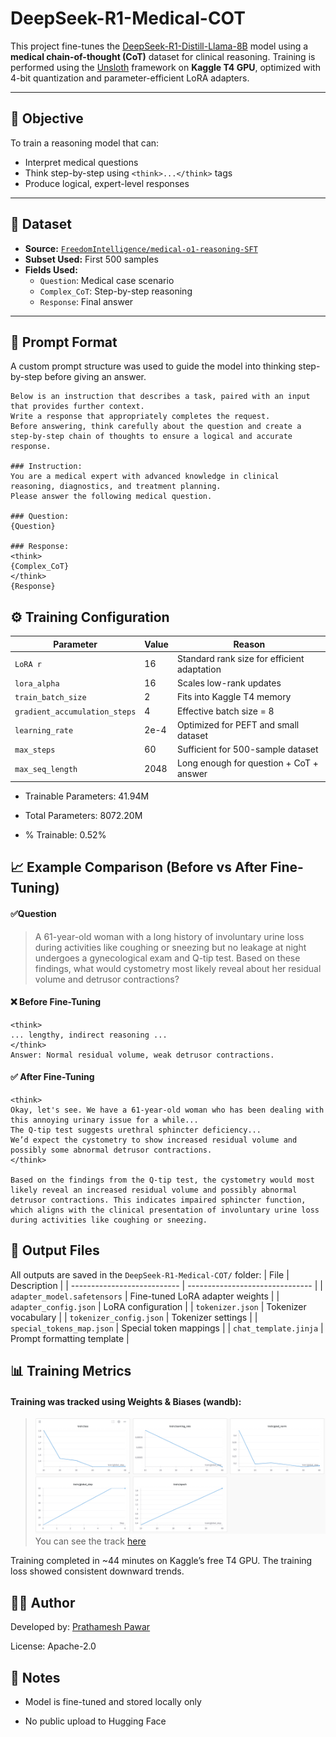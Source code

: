 # DeepSeek-R1-Medical-COT

This project fine-tunes the [DeepSeek-R1-Distill-Llama-8B](https://huggingface.co/deepseek-ai/DeepSeek-R1-Distill-Llama-8B) model using a **medical chain-of-thought (CoT)** dataset for clinical reasoning. Training is performed using the [Unsloth](https://github.com/unslothai/unsloth) framework on **Kaggle T4 GPU**, optimized with 4-bit quantization and parameter-efficient LoRA adapters.

---

## 🎯 Objective

To train a reasoning model that can:
- Interpret medical questions
- Think step-by-step using `<think>...</think>` tags
- Produce logical, expert-level responses

---

## 🧠 Dataset

- **Source:** [`FreedomIntelligence/medical-o1-reasoning-SFT`](https://huggingface.co/datasets/FreedomIntelligence/medical-o1-reasoning-SFT)
- **Subset Used:** First 500 samples
- **Fields Used:**
  - `Question`: Medical case scenario
  - `Complex_CoT`: Step-by-step reasoning
  - `Response`: Final answer

---

## 🧪 Prompt Format

A custom prompt structure was used to guide the model into thinking step-by-step before giving an answer.

```text
Below is an instruction that describes a task, paired with an input that provides further context. 
Write a response that appropriately completes the request. 
Before answering, think carefully about the question and create a step-by-step chain of thoughts to ensure a logical and accurate response.

### Instruction:
You are a medical expert with advanced knowledge in clinical reasoning, diagnostics, and treatment planning. 
Please answer the following medical question. 

### Question:
{Question}

### Response:
<think>
{Complex_CoT}
</think>
{Response}
```
## ⚙️ Training Configuration
| Parameter                     | Value | Reason                                      |
| ----------------------------- | ----- | ------------------------------------------- |
| `LoRA r`                      | 16    | Standard rank size for efficient adaptation |
| `lora_alpha`                  | 16    | Scales low-rank updates                     |
| `train_batch_size`            | 2     | Fits into Kaggle T4 memory                  |
| `gradient_accumulation_steps` | 4     | Effective batch size = 8                    |
| `learning_rate`               | 2e-4  | Optimized for PEFT and small dataset        |
| `max_steps`                   | 60    | Sufficient for 500-sample dataset           |
| `max_seq_length`              | 2048  | Long enough for question + CoT + answer     |



- Trainable Parameters: 41.94M

- Total Parameters: 8072.20M

- % Trainable: 0.52%

## 📈 Example Comparison (Before vs After Fine-Tuning)

#### ✅Question

> A 61-year-old woman with a long history of involuntary urine loss during activities like coughing or sneezing but no leakage at night undergoes a gynecological exam and Q-tip test. Based on these findings, what would cystometry most likely reveal about her residual volume and detrusor contractions?


#### ❌ Before Fine-Tuning
```text
<think>
... lengthy, indirect reasoning ...
</think>
Answer: Normal residual volume, weak detrusor contractions.

```

#### ✅ After Fine-Tuning
```text
<think>
Okay, let's see. We have a 61-year-old woman who has been dealing with this annoying urinary issue for a while...
The Q-tip test suggests urethral sphincter deficiency...
We’d expect the cystometry to show increased residual volume and possibly some abnormal detrusor contractions.
</think>

Based on the findings from the Q-tip test, the cystometry would most likely reveal an increased residual volume and possibly abnormal detrusor contractions. This indicates impaired sphincter function, which aligns with the clinical presentation of involuntary urine loss during activities like coughing or sneezing.

```

## 📂 Output Files
All outputs are saved in the `DeepSeek-R1-Medical-COT/` folder:
| File                        | Description                     |
| --------------------------- | ------------------------------- |
| `adapter_model.safetensors` | Fine-tuned LoRA adapter weights |
| `adapter_config.json`       | LoRA configuration              |
| `tokenizer.json`            | Tokenizer vocabulary            |
| `tokenizer_config.json`     | Tokenizer settings              |
| `special_tokens_map.json`   | Special token mappings          |
| `chat_template.jinja`       | Prompt formatting template      |


## 📊 Training Metrics

#### Training was tracked using Weights & Biases (wandb):
> ![alt text](image-1.png)
You can see the track [here](https://wandb.ai/prathameshpawar-iiit-vadodara/Fine-tune-DeepSeek-R1-Distill-Llama-8B%20on%20Medical%20COT%20Dataset/runs/yv177ipr?nw=nwuserprathameshpawar)

Training completed in ~44 minutes on Kaggle’s free T4 GPU. The training loss showed consistent downward trends.

## 🧑‍💻 Author
Developed by: [Prathamesh Pawar](https://github.com/Prathameshppawar)

License: Apache-2.0

## 📝 Notes

- Model is fine-tuned and stored locally only

- No public upload to Hugging Face
